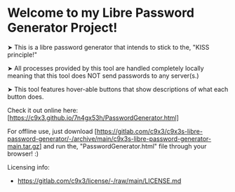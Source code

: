 # Welcome to my Libre Password Generator Project! 

➤ This is a libre password generator that intends to stick to the, "KISS principle!" 

➤ All processes provided by this tool are handled completely locally meaning that this tool does NOT send passwords to any server(s.)

➤ This tool features hover-able buttons that show descriptions of what each button does.

Check it out online here: [https://c9x3.github.io/7n4gx53h/PasswordGenerator.html]

For offline use, just download [https://gitlab.com/c9x3/c9x3s-libre-password-generator/-/archive/main/c9x3s-libre-password-generator-main.tar.gz] and run the, "PasswordGenerator.html" file through your browser! :)

Licensing info: 

- https://gitlab.com/c9x3/license/-/raw/main/LICENSE.md

